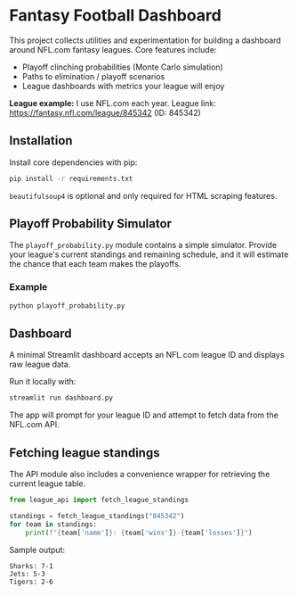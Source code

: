 # Fantasy Football Dashboard

This project collects utilities and experimentation for building a dashboard around NFL.com fantasy leagues. Core features include:

- Playoff clinching probabilities (Monte Carlo simulation)
- Paths to elimination / playoff scenarios
- League dashboards with metrics your league will enjoy

**League example:** I use NFL.com each year.
League link: https://fantasy.nfl.com/league/845342 (ID: 845342)

## Installation

Install core dependencies with pip:

```bash
pip install -r requirements.txt
```

`beautifulsoup4` is optional and only required for HTML scraping features.

## Playoff Probability Simulator

The `playoff_probability.py` module contains a simple simulator. Provide your league's current standings and remaining schedule, and it will estimate the chance that each team makes the playoffs.

### Example

```bash
python playoff_probability.py
```

## Dashboard

A minimal Streamlit dashboard accepts an NFL.com league ID and displays raw league data.

Run it locally with:

```bash
streamlit run dashboard.py
```

The app will prompt for your league ID and attempt to fetch data from the NFL.com API.

## Fetching league standings

The API module also includes a convenience wrapper for retrieving the current
league table.

```python
from league_api import fetch_league_standings

standings = fetch_league_standings("845342")
for team in standings:
    print(f"{team['name']}: {team['wins']}-{team['losses']}")
```

Sample output:

```
Sharks: 7-1
Jets: 5-3
Tigers: 2-6
```
